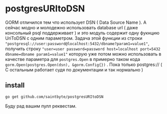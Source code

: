# postgresURItoDSN
GORM отличился тем что использует DSN ( Data Source Name ). А сейчас модно и молодежно использовать database url  ( даже консольный psql поддерживает ) 
и это модуль содержит одну фукнцию UriToDSN с одним параметром. Задача этой функции из строки ```"postgresql://user:password@localhost:5432/dbname?param1=value1"```,
получить строку ```"user=user password=password host=localhost port=5432 dbname=dbname param1=value1"``` которую уже потом можно использовать в качестве параметра для ```postgres.Open``` 
в примерно таком кода ```gorm.Open(postgres.Open(dsn), &gorm.Config{})``` . Пока только postgres:// ( C остальным работает судя по документации и так нормально )

## install
```
go get github.com/saintbyte/postgresURItoDSN
```

Буду рад вашим пулл реквестам. 
